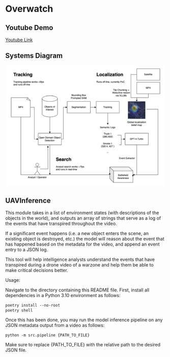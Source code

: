 # Overwatch

## Youtube Demo
[Youtube Link](https://youtu.be/S2ik-Iu8BwY)

## Systems Diagram

![Overwatch Systems Diagram](overwatch_systems_diagram.png)

## UAVInference

This module takes in a list of environment states (with descriptions of the objects in the world), and outputs an array of strings that serve as a log of the events that have transpired throughout the video.

If a significant event happens (i.e. a new object enters the scene, an existing object is destroyed, etc.) the model will reason about the event that has happened based on the metadata for the video, and append an event entry to a JSON log.

This tool will help intelligence analysts understand the events that have transpired during a drone video of a warzone and help them be able to make critical decisions better.

Usage:

Navigate to the directory containing this README file. First, install all dependencies in a Python 3.10 environment as follows:

```
poetry install --no-root
poetry shell
```

Once this has been done, you may run the model inference pipeline on any JSON metadata output from a video as follows:

```
python -m src.pipeline {PATH_TO_FILE}
```

Make sure to replace {PATH_TO_FILE} with the relative path to the desired JSON file.
